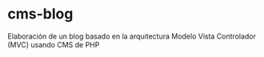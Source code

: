 # cms-blog
Elaboración de un blog basado en la arquitectura Modelo Vista Controlador (MVC) usando CMS de PHP
